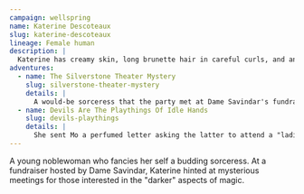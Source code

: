 ```yaml
---
campaign: wellspring
name: Katerine Descoteaux
slug: katerine-descoteaux
lineage: Female human
description: |
  Katerine has creamy skin, long brunette hair in careful curls, and an impressive décolletage she dresses to emphasize.
adventures:
  - name: The Silverstone Theater Mystery
    slug: silverstone-theater-mystery
    details: |
      A would-be sorceress that the party met at Dame Savindar's fundraiser.
  - name: Devils Are The Playthings Of Idle Hands
    slug: devils-playthings
    details: |
      She sent Mo a perfumed letter asking the latter to attend a "ladie's salon".
---
```


A young noblewoman who fancies her self a budding sorceress. At a fundraiser hosted by Dame Savindar, Katerine hinted at mysterious meetings for those interested in the "darker" aspects of magic.
